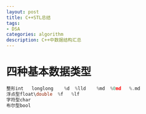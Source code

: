 ```yaml
---
layout: post
title: C++STL总结
tags:
- DSA
categories: algorithm
description: C++中数据结构汇总
---
```


# 四种基本数据类型
```cpp
整形int	longlong	%d	%lld	%md  %0md	%.md
浮点型float\double  %f   %lf
字符型char
布尔型bool
```
